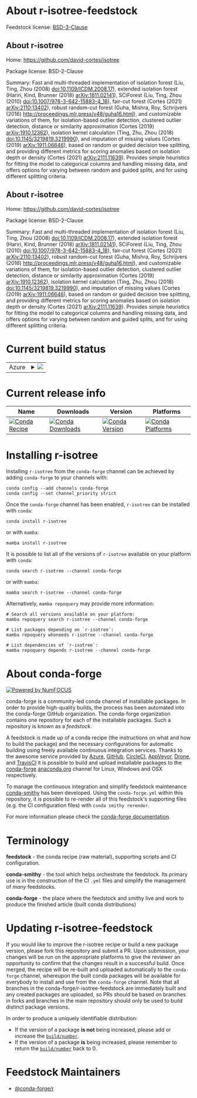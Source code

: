 About r-isotree-feedstock
=========================

Feedstock license: [BSD-3-Clause](https://github.com/conda-forge/r-isotree-feedstock/blob/main/LICENSE.txt)


About r-isotree
---------------

Home: https://github.com/david-cortes/isotree

Package license: BSD-2-Clause

Summary: Fast and multi-threaded implementation of isolation forest (Liu, Ting, Zhou (2008) <doi:10.1109/ICDM.2008.17>), extended isolation forest (Hariri, Kind, Brunner (2018) <arXiv:1811.02141>), SCiForest (Liu, Ting, Zhou (2010) <doi:10.1007/978-3-642-15883-4_18>), fair-cut forest (Cortes (2021) <arXiv:2110:13402>), robust random-cut forest (Guha, Mishra, Roy, Schrijvers (2016) <http://proceedings.mlr.press/v48/guha16.html>), and customizable variations of them, for isolation-based outlier detection, clustered outlier detection, distance or similarity approximation (Cortes (2019) <arXiv:1910.12362>), isolation kernel calculation (Ting, Zhu, Zhou (2018) <doi:10.1145/3219819.3219990>), and imputation of missing values (Cortes (2019) <arXiv:1911.06646>), based on random or guided decision tree splitting, and providing different metrics for scoring anomalies based on isolation depth or density (Cortes (2021) <arXiv:2111.11639>). Provides simple heuristics for fitting the model to categorical columns and handling missing data, and offers options for varying between random and guided splits, and for using different splitting criteria.

About r-isotree
---------------

Home: https://github.com/david-cortes/isotree

Package license: BSD-2-Clause

Summary: Fast and multi-threaded implementation of isolation forest (Liu, Ting, Zhou (2008) <doi:10.1109/ICDM.2008.17>), extended isolation forest (Hariri, Kind, Brunner (2018) <arXiv:1811.02141>), SCiForest (Liu, Ting, Zhou (2010) <doi:10.1007/978-3-642-15883-4_18>), fair-cut forest (Cortes (2021) <arXiv:2110:13402>), robust random-cut forest (Guha, Mishra, Roy, Schrijvers (2016) <http://proceedings.mlr.press/v48/guha16.html>), and customizable variations of them, for isolation-based outlier detection, clustered outlier detection, distance or similarity approximation (Cortes (2019) <arXiv:1910.12362>), isolation kernel calculation (Ting, Zhu, Zhou (2018) <doi:10.1145/3219819.3219990>), and imputation of missing values (Cortes (2019) <arXiv:1911.06646>), based on random or guided decision tree splitting, and providing different metrics for scoring anomalies based on isolation depth or density (Cortes (2021) <arXiv:2111.11639>). Provides simple heuristics for fitting the model to categorical columns and handling missing data, and offers options for varying between random and guided splits, and for using different splitting criteria.

Current build status
====================


<table>
    
  <tr>
    <td>Azure</td>
    <td>
      <details>
        <summary>
          <a href="https://dev.azure.com/conda-forge/feedstock-builds/_build/latest?definitionId=17889&branchName=main">
            <img src="https://dev.azure.com/conda-forge/feedstock-builds/_apis/build/status/r-isotree-feedstock?branchName=main">
          </a>
        </summary>
        <table>
          <thead><tr><th>Variant</th><th>Status</th></tr></thead>
          <tbody><tr>
              <td>linux_64_r_base4.3</td>
              <td>
                <a href="https://dev.azure.com/conda-forge/feedstock-builds/_build/latest?definitionId=17889&branchName=main">
                  <img src="https://dev.azure.com/conda-forge/feedstock-builds/_apis/build/status/r-isotree-feedstock?branchName=main&jobName=linux&configuration=linux%20linux_64_r_base4.3" alt="variant">
                </a>
              </td>
            </tr><tr>
              <td>linux_64_r_base4.4</td>
              <td>
                <a href="https://dev.azure.com/conda-forge/feedstock-builds/_build/latest?definitionId=17889&branchName=main">
                  <img src="https://dev.azure.com/conda-forge/feedstock-builds/_apis/build/status/r-isotree-feedstock?branchName=main&jobName=linux&configuration=linux%20linux_64_r_base4.4" alt="variant">
                </a>
              </td>
            </tr><tr>
              <td>linux_aarch64_r_base4.3</td>
              <td>
                <a href="https://dev.azure.com/conda-forge/feedstock-builds/_build/latest?definitionId=17889&branchName=main">
                  <img src="https://dev.azure.com/conda-forge/feedstock-builds/_apis/build/status/r-isotree-feedstock?branchName=main&jobName=linux&configuration=linux%20linux_aarch64_r_base4.3" alt="variant">
                </a>
              </td>
            </tr><tr>
              <td>linux_aarch64_r_base4.4</td>
              <td>
                <a href="https://dev.azure.com/conda-forge/feedstock-builds/_build/latest?definitionId=17889&branchName=main">
                  <img src="https://dev.azure.com/conda-forge/feedstock-builds/_apis/build/status/r-isotree-feedstock?branchName=main&jobName=linux&configuration=linux%20linux_aarch64_r_base4.4" alt="variant">
                </a>
              </td>
            </tr><tr>
              <td>linux_ppc64le_r_base4.3</td>
              <td>
                <a href="https://dev.azure.com/conda-forge/feedstock-builds/_build/latest?definitionId=17889&branchName=main">
                  <img src="https://dev.azure.com/conda-forge/feedstock-builds/_apis/build/status/r-isotree-feedstock?branchName=main&jobName=linux&configuration=linux%20linux_ppc64le_r_base4.3" alt="variant">
                </a>
              </td>
            </tr><tr>
              <td>linux_ppc64le_r_base4.4</td>
              <td>
                <a href="https://dev.azure.com/conda-forge/feedstock-builds/_build/latest?definitionId=17889&branchName=main">
                  <img src="https://dev.azure.com/conda-forge/feedstock-builds/_apis/build/status/r-isotree-feedstock?branchName=main&jobName=linux&configuration=linux%20linux_ppc64le_r_base4.4" alt="variant">
                </a>
              </td>
            </tr><tr>
              <td>osx_64_r_base4.3</td>
              <td>
                <a href="https://dev.azure.com/conda-forge/feedstock-builds/_build/latest?definitionId=17889&branchName=main">
                  <img src="https://dev.azure.com/conda-forge/feedstock-builds/_apis/build/status/r-isotree-feedstock?branchName=main&jobName=osx&configuration=osx%20osx_64_r_base4.3" alt="variant">
                </a>
              </td>
            </tr><tr>
              <td>osx_64_r_base4.4</td>
              <td>
                <a href="https://dev.azure.com/conda-forge/feedstock-builds/_build/latest?definitionId=17889&branchName=main">
                  <img src="https://dev.azure.com/conda-forge/feedstock-builds/_apis/build/status/r-isotree-feedstock?branchName=main&jobName=osx&configuration=osx%20osx_64_r_base4.4" alt="variant">
                </a>
              </td>
            </tr><tr>
              <td>osx_arm64_r_base4.3</td>
              <td>
                <a href="https://dev.azure.com/conda-forge/feedstock-builds/_build/latest?definitionId=17889&branchName=main">
                  <img src="https://dev.azure.com/conda-forge/feedstock-builds/_apis/build/status/r-isotree-feedstock?branchName=main&jobName=osx&configuration=osx%20osx_arm64_r_base4.3" alt="variant">
                </a>
              </td>
            </tr><tr>
              <td>osx_arm64_r_base4.4</td>
              <td>
                <a href="https://dev.azure.com/conda-forge/feedstock-builds/_build/latest?definitionId=17889&branchName=main">
                  <img src="https://dev.azure.com/conda-forge/feedstock-builds/_apis/build/status/r-isotree-feedstock?branchName=main&jobName=osx&configuration=osx%20osx_arm64_r_base4.4" alt="variant">
                </a>
              </td>
            </tr><tr>
              <td>win_64_r_base4.3</td>
              <td>
                <a href="https://dev.azure.com/conda-forge/feedstock-builds/_build/latest?definitionId=17889&branchName=main">
                  <img src="https://dev.azure.com/conda-forge/feedstock-builds/_apis/build/status/r-isotree-feedstock?branchName=main&jobName=win&configuration=win%20win_64_r_base4.3" alt="variant">
                </a>
              </td>
            </tr><tr>
              <td>win_64_r_base4.4</td>
              <td>
                <a href="https://dev.azure.com/conda-forge/feedstock-builds/_build/latest?definitionId=17889&branchName=main">
                  <img src="https://dev.azure.com/conda-forge/feedstock-builds/_apis/build/status/r-isotree-feedstock?branchName=main&jobName=win&configuration=win%20win_64_r_base4.4" alt="variant">
                </a>
              </td>
            </tr>
          </tbody>
        </table>
      </details>
    </td>
  </tr>
</table>

Current release info
====================

| Name | Downloads | Version | Platforms |
| --- | --- | --- | --- |
| [![Conda Recipe](https://img.shields.io/badge/recipe-r--isotree-green.svg)](https://anaconda.org/conda-forge/r-isotree) | [![Conda Downloads](https://img.shields.io/conda/dn/conda-forge/r-isotree.svg)](https://anaconda.org/conda-forge/r-isotree) | [![Conda Version](https://img.shields.io/conda/vn/conda-forge/r-isotree.svg)](https://anaconda.org/conda-forge/r-isotree) | [![Conda Platforms](https://img.shields.io/conda/pn/conda-forge/r-isotree.svg)](https://anaconda.org/conda-forge/r-isotree) |

Installing r-isotree
====================

Installing `r-isotree` from the `conda-forge` channel can be achieved by adding `conda-forge` to your channels with:

```
conda config --add channels conda-forge
conda config --set channel_priority strict
```

Once the `conda-forge` channel has been enabled, `r-isotree` can be installed with `conda`:

```
conda install r-isotree
```

or with `mamba`:

```
mamba install r-isotree
```

It is possible to list all of the versions of `r-isotree` available on your platform with `conda`:

```
conda search r-isotree --channel conda-forge
```

or with `mamba`:

```
mamba search r-isotree --channel conda-forge
```

Alternatively, `mamba repoquery` may provide more information:

```
# Search all versions available on your platform:
mamba repoquery search r-isotree --channel conda-forge

# List packages depending on `r-isotree`:
mamba repoquery whoneeds r-isotree --channel conda-forge

# List dependencies of `r-isotree`:
mamba repoquery depends r-isotree --channel conda-forge
```


About conda-forge
=================

[![Powered by
NumFOCUS](https://img.shields.io/badge/powered%20by-NumFOCUS-orange.svg?style=flat&colorA=E1523D&colorB=007D8A)](https://numfocus.org)

conda-forge is a community-led conda channel of installable packages.
In order to provide high-quality builds, the process has been automated into the
conda-forge GitHub organization. The conda-forge organization contains one repository
for each of the installable packages. Such a repository is known as a *feedstock*.

A feedstock is made up of a conda recipe (the instructions on what and how to build
the package) and the necessary configurations for automatic building using freely
available continuous integration services. Thanks to the awesome service provided by
[Azure](https://azure.microsoft.com/en-us/services/devops/), [GitHub](https://github.com/),
[CircleCI](https://circleci.com/), [AppVeyor](https://www.appveyor.com/),
[Drone](https://cloud.drone.io/welcome), and [TravisCI](https://travis-ci.com/)
it is possible to build and upload installable packages to the
[conda-forge](https://anaconda.org/conda-forge) [anaconda.org](https://anaconda.org/)
channel for Linux, Windows and OSX respectively.

To manage the continuous integration and simplify feedstock maintenance
[conda-smithy](https://github.com/conda-forge/conda-smithy) has been developed.
Using the ``conda-forge.yml`` within this repository, it is possible to re-render all of
this feedstock's supporting files (e.g. the CI configuration files) with ``conda smithy rerender``.

For more information please check the [conda-forge documentation](https://conda-forge.org/docs/).

Terminology
===========

**feedstock** - the conda recipe (raw material), supporting scripts and CI configuration.

**conda-smithy** - the tool which helps orchestrate the feedstock.
                   Its primary use is in the construction of the CI ``.yml`` files
                   and simplify the management of *many* feedstocks.

**conda-forge** - the place where the feedstock and smithy live and work to
                  produce the finished article (built conda distributions)


Updating r-isotree-feedstock
============================

If you would like to improve the r-isotree recipe or build a new
package version, please fork this repository and submit a PR. Upon submission,
your changes will be run on the appropriate platforms to give the reviewer an
opportunity to confirm that the changes result in a successful build. Once
merged, the recipe will be re-built and uploaded automatically to the
`conda-forge` channel, whereupon the built conda packages will be available for
everybody to install and use from the `conda-forge` channel.
Note that all branches in the conda-forge/r-isotree-feedstock are
immediately built and any created packages are uploaded, so PRs should be based
on branches in forks and branches in the main repository should only be used to
build distinct package versions.

In order to produce a uniquely identifiable distribution:
 * If the version of a package **is not** being increased, please add or increase
   the [``build/number``](https://docs.conda.io/projects/conda-build/en/latest/resources/define-metadata.html#build-number-and-string).
 * If the version of a package **is** being increased, please remember to return
   the [``build/number``](https://docs.conda.io/projects/conda-build/en/latest/resources/define-metadata.html#build-number-and-string)
   back to 0.

Feedstock Maintainers
=====================

* [@conda-forge/r](https://github.com/orgs/conda-forge/teams/r/)

